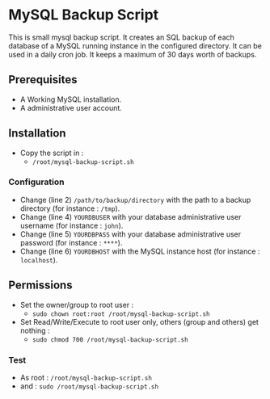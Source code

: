# MySQL Backup Script

This is small mysql backup script. It creates an SQL backup of each database of a MySQL running instance in the configured directory.
It can be used in a daily cron job. It keeps a maximum of 30 days worth of backups.

## Prerequisites

* A Working MySQL installation.
* A administrative user account.
  
## Installation

* Copy the script in :
	* `/root/mysql-backup-script.sh`

### Configuration
* Change (line 2)  `/path/to/backup/directory` with the path to a backup directory (for instance : `/tmp`).
* Change (line 4)  `YOURDBUSER` with your database administrative user username (for instance : `john`).
* Change (line 5)  `YOURDBPASS` with your database administrative user password (for instance : `****`).
* Change (line 6)  `YOURDBHOST` with the MySQL instance host (for instance : `localhost`).

## Permissions

* Set the owner/group to root user : 
	* `sudo chown root:root /root/mysql-backup-script.sh`
* Set Read/Write/Execute to root user only, others (group and others) get nothing :
	* `sudo chmod 700 /root/mysql-backup-script.sh`

### Test
* As root : `/root/mysql-backup-script.sh`
* and : `sudo /root/mysql-backup-script.sh`
